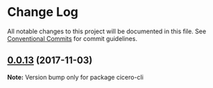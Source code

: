# Change Log

All notable changes to this project will be documented in this file.
See [Conventional Commits](https://conventionalcommits.org) for commit guidelines.

<a name="0.0.13"></a>
## [0.0.13](https://github.com/accordproject/cicero/compare/v0.0.12...v0.0.13) (2017-11-03)




**Note:** Version bump only for package cicero-cli
